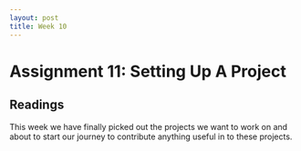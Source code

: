 ```yaml
---
layout: post
title: Week 10
---
```

# Assignment 11: Setting Up A Project

## Readings

This week we have finally picked out the projects we want to work on and about to start our journey to contribute anything useful in to these projects.
